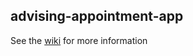 ## advising-appointment-app
See the [wiki](https://github.com/Justinbrumley/advising-appointment-app/wiki) for more information
